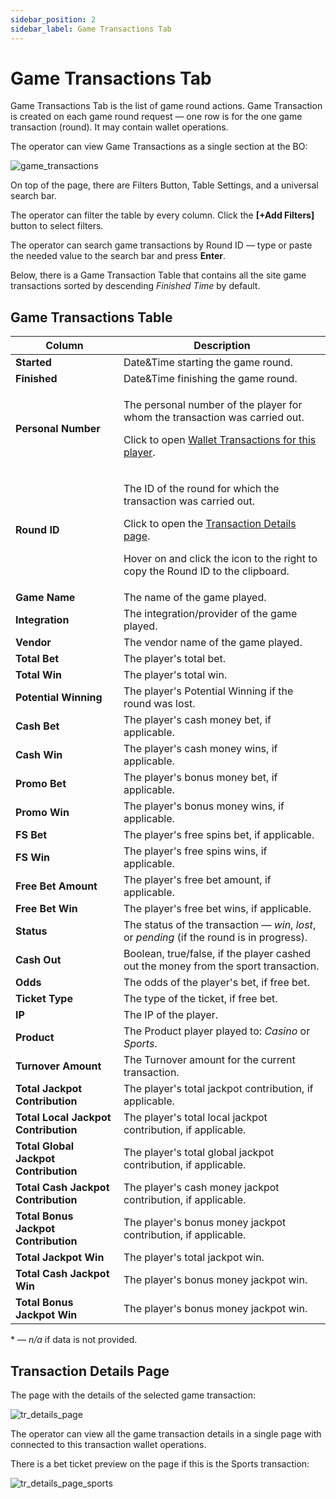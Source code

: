 ```yaml
---
sidebar_position: 2
sidebar_label: Game Transactions Tab
---
```


# Game Transactions Tab

Game Transactions Tab is the list of game round actions. Game Transaction is created on each game round request &mdash; one row is for the one game transaction (round). It may contain wallet operations.

The operator can view Game Transactions as a single section at the BO:

![game_transactions](https://i.imgur.com/K5zyOi5.png)

On top of the page, there are Filters Button, Table Settings, and a universal search bar.

The operator can filter the table by every column. Click the **[+Add Filters]** button to select filters.

The operator can search game transactions by Round ID &mdash; type or paste the needed value to the search bar and press **Enter**.

Below, there is a Game Transaction Table that contains all the site game transactions sorted by descending *Finished Time* by default.

## Game Transactions Table

| Column | Description |
|-|-|
| **Started** | Date&Time starting the game round. |
| **Finished** | Date&Time finishing the game round. |
| **Personal Number** |<p>The personal number of the player for whom the transaction was carried out.</p><p>Click to open [Wallet Transactions for this player](/docs/players/player-profile/profile-wallet-transactions-tab).</p>|
| **Round ID** | <p>The ID of the round for which the transaction was carried out.</p><p>Click to open the [Transaction Details page](#transaction-details-page).</p><p>Hover on and click the icon to the right to copy the Round ID to the clipboard.</p>|
| **Game Name** | The name of the game played. |
| **Integration** | The integration/provider of the game played. |
| **Vendor** | The vendor name of the game played. |
| **Total Bet** | The player's total bet. |
| **Total Win** | The player's total win. |
| **Potential Winning** | The player's Potential Winning if the round was lost. |
| **Cash Bet** | The player's cash money bet, if applicable. |
| **Cash Win** | The player's cash money wins, if applicable. |
| **Promo Bet** | The player's bonus money bet, if applicable. |
| **Promo Win** | The player's bonus money wins, if applicable. |
| **FS Bet** | The player's free spins bet, if applicable. |
| **FS Win** | The player's free spins wins, if applicable. |
| **Free Bet Amount** | The player's free bet amount, if applicable. |
| **Free Bet Win** | The player's free bet wins, if applicable. |
| **Status** | The status of the transaction &mdash; *win*, *lost*, or *pending* (if the round is in progress). |
| **Cash Out** | Boolean, true/false, if the player cashed out the money from the sport transaction. |
| **Odds** | The odds of the player's bet, if free bet. |
| **Ticket Type** | The type of the ticket, if free bet. |
| **IP** | The IP of the player. |
| **Product** | The Product player played to: *Casino* or *Sports*. |
| **Turnover Amount** | The Turnover amount for the current transaction. |
| **Total Jackpot Contribution** | The player's total jackpot contribution, if applicable. |
| **Total Local Jackpot Contribution** | The player's total local jackpot contribution, if applicable. |
| **Total Global Jackpot Contribution** | The player's total global jackpot contribution, if applicable. |
| **Total Cash Jackpot Contribution** | The player's cash money jackpot contribution, if applicable. |
| **Total Bonus Jackpot Contribution** | The player's bonus money jackpot contribution, if applicable. |
| **Total Jackpot Win** | The player's total jackpot win. |
| **Total Cash Jackpot Win** | The player's bonus money jackpot win. |
| **Total Bonus Jackpot Win** | The player's bonus money jackpot win. |

&ast; &mdash; *n/a* if data is not provided.

## Transaction Details Page

The page with the details of the selected game transaction:

![tr_details_page](https://i.imgur.com/xkxaeWC.png)

The operator can view all the game transaction details in a single page with connected to this transaction wallet operations.

There is a bet ticket preview on the page if this is the Sports transaction:

![tr_details_page_sports](https://i.imgur.com/ZJxTIBb.png)